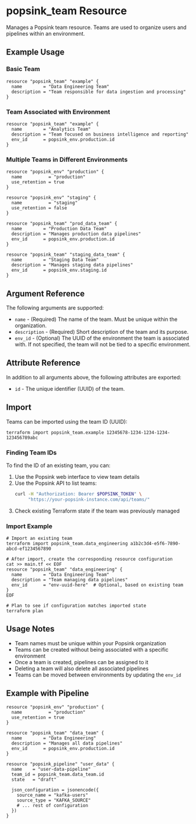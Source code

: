 # popsink_team Resource

Manages a Popsink team resource. Teams are used to organize users and pipelines within an environment.

## Example Usage

### Basic Team

```hcl
resource "popsink_team" "example" {
  name        = "Data Engineering Team"
  description = "Team responsible for data ingestion and processing"
}
```

### Team Associated with Environment

```hcl
resource "popsink_team" "example" {
  name        = "Analytics Team"
  description = "Team focused on business intelligence and reporting"
  env_id      = popsink_env.production.id
}
```

### Multiple Teams in Different Environments

```hcl
resource "popsink_env" "production" {
  name          = "production"
  use_retention = true
}

resource "popsink_env" "staging" {
  name          = "staging"
  use_retention = false
}

resource "popsink_team" "prod_data_team" {
  name        = "Production Data Team"
  description = "Manages production data pipelines"
  env_id      = popsink_env.production.id
}

resource "popsink_team" "staging_data_team" {
  name        = "Staging Data Team"
  description = "Manages staging data pipelines"
  env_id      = popsink_env.staging.id
}
```

## Argument Reference

The following arguments are supported:

* `name` - (Required) The name of the team. Must be unique within the organization.
* `description` - (Required) Short description of the team and its purpose.
* `env_id` - (Optional) The UUID of the environment the team is associated with. If not specified, the team will not be tied to a specific environment.

## Attribute Reference

In addition to all arguments above, the following attributes are exported:

* `id` - The unique identifier (UUID) of the team.

## Import

Teams can be imported using the team ID (UUID):

```shell
terraform import popsink_team.example 12345678-1234-1234-1234-123456789abc
```

### Finding Team IDs

To find the ID of an existing team, you can:

1. Use the Popsink web interface to view team details
2. Use the Popsink API to list teams:
   ```bash
   curl -H "Authorization: Bearer $POPSINK_TOKEN" \
        "https://your-popsink-instance.com/api/teams/"
   ```
3. Check existing Terraform state if the team was previously managed

### Import Example

```shell
# Import an existing team
terraform import popsink_team.data_engineering a1b2c3d4-e5f6-7890-abcd-ef1234567890

# After import, create the corresponding resource configuration
cat >> main.tf << EOF
resource "popsink_team" "data_engineering" {
  name        = "Data Engineering Team"
  description = "Team managing data pipelines"
  env_id      = "env-uuid-here"  # Optional, based on existing team
}
EOF

# Plan to see if configuration matches imported state
terraform plan
```

## Usage Notes

- Team names must be unique within your Popsink organization
- Teams can be created without being associated with a specific environment
- Once a team is created, pipelines can be assigned to it
- Deleting a team will also delete all associated pipelines
- Teams can be moved between environments by updating the `env_id`

## Example with Pipeline

```hcl
resource "popsink_env" "production" {
  name          = "production"
  use_retention = true
}

resource "popsink_team" "data_team" {
  name        = "Data Engineering"
  description = "Manages all data pipelines"
  env_id      = popsink_env.production.id
}

resource "popsink_pipeline" "user_data" {
  name    = "user-data-pipeline"
  team_id = popsink_team.data_team.id
  state   = "draft"
  
  json_configuration = jsonencode({
    source_name = "kafka-users"
    source_type = "KAFKA_SOURCE"
    # ... rest of configuration
  })
}
```

